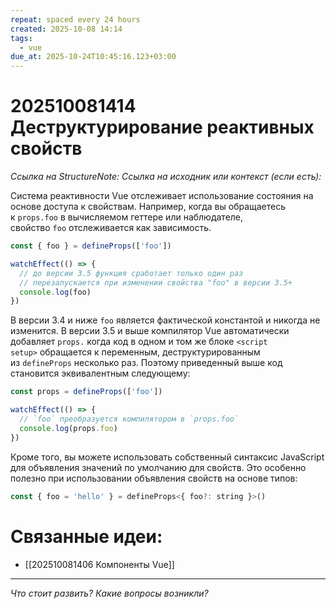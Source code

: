 ```yaml
---
repeat: spaced every 24 hours
created: 2025-10-08 14:14
tags:
  - vue
due_at: 2025-10-24T10:45:16.123+03:00
---
```

# 202510081414 Деструктурирование реактивных свойств

*Ссылка на StructureNote:*
*Ссылка на исходник или контекст (если есть):*

Система реактивности Vue отслеживает использование состояния на основе доступа к свойствам. Например, когда вы обращаетесь к `props.foo` в вычисляемом геттере или наблюдателе, свойство `foo` отслеживается как зависимость.

```js
const { foo } = defineProps(['foo'])

watchEffect(() => {
  // до версии 3.5 функция сработает только один раз
  // перезапускается при изменении свойства "foo" в версии 3.5+
  console.log(foo)
})
```

В версии 3.4 и ниже `foo` является фактической константой и никогда не изменится. В версии 3.5 и выше компилятор Vue автоматически добавляет `props.` когда код в одном и том же блоке `<script setup>` обращается к переменным, деструктурированным из `defineProps` несколько раз. Поэтому приведенный выше код становится эквивалентным следующему:

```js
const props = defineProps(['foo'])

watchEffect(() => {
  // `foo` преобразуется компилятором в `props.foo`
  console.log(props.foo)
})
```

Кроме того, вы можете использовать собственный синтаксис JavaScript для объявления значений по умолчанию для свойств. Это особенно полезно при использовании объявления свойств на основе типов:

```js
const { foo = 'hello' } = defineProps<{ foo?: string }>()
```

# Связанные идеи:

* [[202510081406 Компоненты Vue]]

---

*Что стоит развить? Какие вопросы возникли?*
